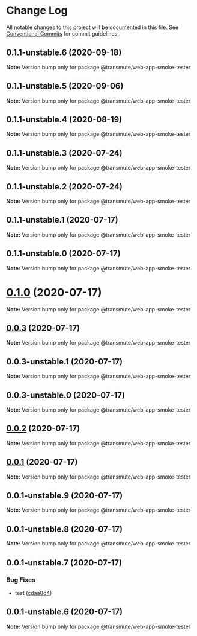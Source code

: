 # Change Log

All notable changes to this project will be documented in this file.
See [Conventional Commits](https://conventionalcommits.org) for commit guidelines.

## 0.1.1-unstable.6 (2020-09-18)

**Note:** Version bump only for package @transmute/web-app-smoke-tester





## 0.1.1-unstable.5 (2020-09-06)

**Note:** Version bump only for package @transmute/web-app-smoke-tester





## 0.1.1-unstable.4 (2020-08-19)

**Note:** Version bump only for package @transmute/web-app-smoke-tester





## 0.1.1-unstable.3 (2020-07-24)

**Note:** Version bump only for package @transmute/web-app-smoke-tester





## 0.1.1-unstable.2 (2020-07-24)

**Note:** Version bump only for package @transmute/web-app-smoke-tester





## 0.1.1-unstable.1 (2020-07-17)

**Note:** Version bump only for package @transmute/web-app-smoke-tester





## 0.1.1-unstable.0 (2020-07-17)

**Note:** Version bump only for package @transmute/web-app-smoke-tester





# [0.1.0](https://github.com/transmute-industries/vc.js/compare/v0.0.3...v0.1.0) (2020-07-17)

**Note:** Version bump only for package @transmute/web-app-smoke-tester





## [0.0.3](https://github.com/transmute-industries/vc.js/compare/v0.0.3-unstable.1...v0.0.3) (2020-07-17)

**Note:** Version bump only for package @transmute/web-app-smoke-tester





## 0.0.3-unstable.1 (2020-07-17)

**Note:** Version bump only for package @transmute/web-app-smoke-tester





## 0.0.3-unstable.0 (2020-07-17)

**Note:** Version bump only for package @transmute/web-app-smoke-tester





## [0.0.2](https://github.com/transmute-industries/vc.js/compare/v0.0.1...v0.0.2) (2020-07-17)

**Note:** Version bump only for package @transmute/web-app-smoke-tester





## [0.0.1](https://github.com/transmute-industries/vc.js/compare/v0.0.1-unstable.9...v0.0.1) (2020-07-17)

**Note:** Version bump only for package @transmute/web-app-smoke-tester





## 0.0.1-unstable.9 (2020-07-17)

**Note:** Version bump only for package @transmute/web-app-smoke-tester





## 0.0.1-unstable.8 (2020-07-17)

**Note:** Version bump only for package @transmute/web-app-smoke-tester





## 0.0.1-unstable.7 (2020-07-17)


### Bug Fixes

* test ([cdaa0d4](https://github.com/transmute-industries/vc.js/commit/cdaa0d489bfb5390ed98545884642c798ce18192))





## 0.0.1-unstable.6 (2020-07-17)

**Note:** Version bump only for package @transmute/web-app-smoke-tester
